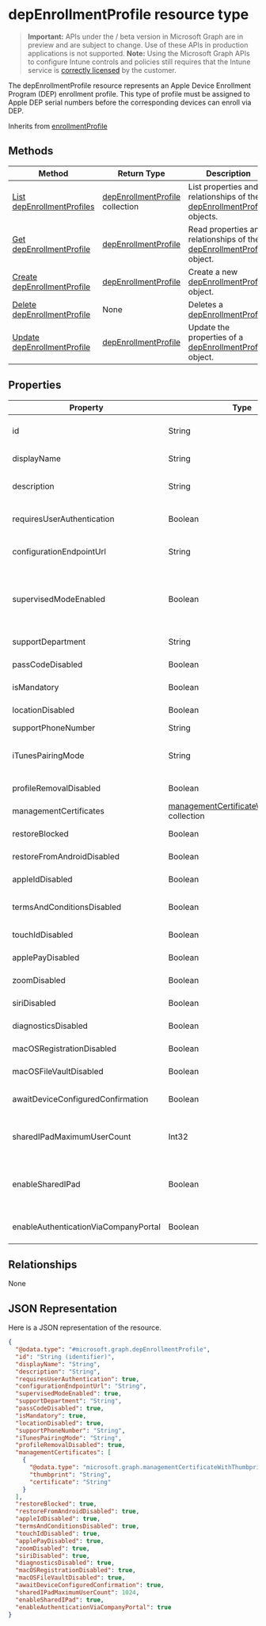 ﻿# depEnrollmentProfile resource type

> **Important:** APIs under the / beta version in Microsoft Graph are in preview and are subject to change. Use of these APIs in production applications is not supported.
> **Note:** Using the Microsoft Graph APIs to configure Intune controls and policies still requires that the Intune service is [correctly licensed](https://go.microsoft.com/fwlink/?linkid=839381) by the customer.

The depEnrollmentProfile resource represents an Apple Device Enrollment Program (DEP) enrollment profile. This type of profile must be assigned to Apple DEP serial numbers before the corresponding devices can enroll via DEP.

Inherits from [enrollmentProfile](https://developer.microsoft.com/en-us/graph/docs/api-reference/beta/api/resources/intune_corpenrollment_enrollmentprofile.md)

## Methods
|Method|Return Type|Description|
|---|---|---|
|[List depEnrollmentProfiles](https://developer.microsoft.com/en-us/graph/docs/api-reference/beta/api/api/intune_corpenrollment_depenrollmentprofile_list.md)|[depEnrollmentProfile](https://developer.microsoft.com/en-us/graph/docs/api-reference/beta/api/resources/intune_corpenrollment_depenrollmentprofile.md) collection|List properties and relationships of the [depEnrollmentProfile](https://developer.microsoft.com/en-us/graph/docs/api-reference/beta/api/resources/intune_corpenrollment_depenrollmentprofile.md) objects.|
|[Get depEnrollmentProfile](https://developer.microsoft.com/en-us/graph/docs/api-reference/beta/api/api/intune_corpenrollment_depenrollmentprofile_get.md)|[depEnrollmentProfile](https://developer.microsoft.com/en-us/graph/docs/api-reference/beta/api/resources/intune_corpenrollment_depenrollmentprofile.md)|Read properties and relationships of the [depEnrollmentProfile](https://developer.microsoft.com/en-us/graph/docs/api-reference/beta/api/resources/intune_corpenrollment_depenrollmentprofile.md) object.|
|[Create depEnrollmentProfile](https://developer.microsoft.com/en-us/graph/docs/api-reference/beta/api/api/intune_corpenrollment_depenrollmentprofile_create.md)|[depEnrollmentProfile](https://developer.microsoft.com/en-us/graph/docs/api-reference/beta/api/resources/intune_corpenrollment_depenrollmentprofile.md)|Create a new [depEnrollmentProfile](https://developer.microsoft.com/en-us/graph/docs/api-reference/beta/api/resources/intune_corpenrollment_depenrollmentprofile.md) object.|
|[Delete depEnrollmentProfile](https://developer.microsoft.com/en-us/graph/docs/api-reference/beta/api/api/intune_corpenrollment_depenrollmentprofile_delete.md)|None|Deletes a [depEnrollmentProfile](https://developer.microsoft.com/en-us/graph/docs/api-reference/beta/api/resources/intune_corpenrollment_depenrollmentprofile.md).|
|[Update depEnrollmentProfile](https://developer.microsoft.com/en-us/graph/docs/api-reference/beta/api/api/intune_corpenrollment_depenrollmentprofile_update.md)|[depEnrollmentProfile](https://developer.microsoft.com/en-us/graph/docs/api-reference/beta/api/resources/intune_corpenrollment_depenrollmentprofile.md)|Update the properties of a [depEnrollmentProfile](https://developer.microsoft.com/en-us/graph/docs/api-reference/beta/api/resources/intune_corpenrollment_depenrollmentprofile.md) object.|

## Properties
|Property|Type|Description|
|---|---|---|
|id|String|The GUID for the object Inherited from [enrollmentProfile](https://developer.microsoft.com/en-us/graph/docs/api-reference/beta/api/resources/intune_corpenrollment_enrollmentprofile.md)|
|displayName|String|Name of the profile Inherited from [enrollmentProfile](https://developer.microsoft.com/en-us/graph/docs/api-reference/beta/api/resources/intune_corpenrollment_enrollmentprofile.md)|
|description|String|Description of the profile Inherited from [enrollmentProfile](https://developer.microsoft.com/en-us/graph/docs/api-reference/beta/api/resources/intune_corpenrollment_enrollmentprofile.md)|
|requiresUserAuthentication|Boolean|Indicates if the profile requires user authentication Inherited from [enrollmentProfile](https://developer.microsoft.com/en-us/graph/docs/api-reference/beta/api/resources/intune_corpenrollment_enrollmentprofile.md)|
|configurationEndpointUrl|String|Configuration endpoint url to use for Enrollment Inherited from [enrollmentProfile](https://developer.microsoft.com/en-us/graph/docs/api-reference/beta/api/resources/intune_corpenrollment_enrollmentprofile.md)|
|supervisedModeEnabled|Boolean|Supervised mode, True to enable, false otherwise. See https://docs.microsoft.com/en-us/intune/deploy-use/enroll-devices-in-microsoft-intune for additional information.|
|supportDepartment|String|Support department information|
|passCodeDisabled|Boolean|Indicates if Passcode setup pane is disabled|
|isMandatory|Boolean|Indicates if the profile is mandatory|
|locationDisabled|Boolean|Indicates if Location service setup pane is disabled|
|supportPhoneNumber|String|Support phone number|
|iTunesPairingMode|String|Indicates the iTunes pairing mode Possible values are: `disallow`, `allow`, `requiresCertificate`.|
|profileRemovalDisabled|Boolean|Indicates if the profile removal option is disabled|
|managementCertificates|[managementCertificateWithThumbprint](https://developer.microsoft.com/en-us/graph/docs/api-reference/beta/api/resources/intune_corpenrollment_managementcertificatewiththumbprint.md) collection|Management certificates for Apple Configurator|
|restoreBlocked|Boolean|Indicates if Restore setup pane is blocked|
|restoreFromAndroidDisabled|Boolean|Indicates if Restore from Android is disabled|
|appleIdDisabled|Boolean|Indicates if Apple id setup pane is disabled|
|termsAndConditionsDisabled|Boolean|Indicates if 'Terms and Conditions' setup pane is disabled|
|touchIdDisabled|Boolean|Indicates if touch id setup pane is disabled|
|applePayDisabled|Boolean|Indicates if Apple pay setup pane is disabled|
|zoomDisabled|Boolean|Indicates if zoom setup pane is disabled|
|siriDisabled|Boolean|Indicates if siri setup pane is disabled|
|diagnosticsDisabled|Boolean|Indicates if diagnostics setup pane is disabled|
|macOSRegistrationDisabled|Boolean|Indicates if Mac OS registration is disabled|
|macOSFileVaultDisabled|Boolean|Indicates if Mac OS file vault is disabled|
|awaitDeviceConfiguredConfirmation|Boolean|Indicates if the device will need to wait for configured confirmation|
|sharedIPadMaximumUserCount|Int32|This specifies the maximum number of users that can use a shared iPad. Only applicable in shared iPad mode.|
|enableSharedIPad|Boolean|This indicates whether the device is to be enrolled in a mode which enables multi user scenarios. Only applicable in shared iPads.|
|enableAuthenticationViaCompanyPortal|Boolean|Indicates to authenticate with Apple Setup Assistant instead of Company Portal.|

## Relationships
None
## JSON Representation
Here is a JSON representation of the resource.
<!-- {
  "blockType": "resource",
  "keyProperty": "id",
  "@odata.type": "microsoft.graph.depEnrollmentProfile"
}
-->
```json
{
  "@odata.type": "#microsoft.graph.depEnrollmentProfile",
  "id": "String (identifier)",
  "displayName": "String",
  "description": "String",
  "requiresUserAuthentication": true,
  "configurationEndpointUrl": "String",
  "supervisedModeEnabled": true,
  "supportDepartment": "String",
  "passCodeDisabled": true,
  "isMandatory": true,
  "locationDisabled": true,
  "supportPhoneNumber": "String",
  "iTunesPairingMode": "String",
  "profileRemovalDisabled": true,
  "managementCertificates": [
    {
      "@odata.type": "microsoft.graph.managementCertificateWithThumbprint",
      "thumbprint": "String",
      "certificate": "String"
    }
  ],
  "restoreBlocked": true,
  "restoreFromAndroidDisabled": true,
  "appleIdDisabled": true,
  "termsAndConditionsDisabled": true,
  "touchIdDisabled": true,
  "applePayDisabled": true,
  "zoomDisabled": true,
  "siriDisabled": true,
  "diagnosticsDisabled": true,
  "macOSRegistrationDisabled": true,
  "macOSFileVaultDisabled": true,
  "awaitDeviceConfiguredConfirmation": true,
  "sharedIPadMaximumUserCount": 1024,
  "enableSharedIPad": true,
  "enableAuthenticationViaCompanyPortal": true
}
```



